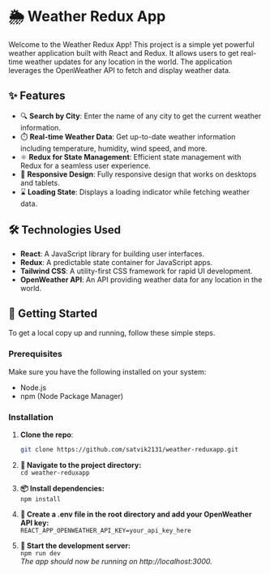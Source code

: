 # 🌦️ Weather Redux App

Welcome to the Weather Redux App! This project is a simple yet powerful weather application built with React and Redux. It allows users to get real-time weather updates for any location in the world. The application leverages the OpenWeather API to fetch and display weather data.

## ✨ Features

- 🔍 **Search by City**: Enter the name of any city to get the current weather information.
- ⏱️ **Real-time Weather Data**: Get up-to-date weather information including temperature, humidity, wind speed, and more.
- ⚛️ **Redux for State Management**: Efficient state management with Redux for a seamless user experience.
- 📱 **Responsive Design**: Fully responsive design that works on desktops and tablets.
- ⌛ **Loading State**: Displays a loading indicator while fetching weather data.

## 🛠️ Technologies Used

- **React**: A JavaScript library for building user interfaces.
- **Redux**: A predictable state container for JavaScript apps.
- **Tailwind CSS**: A utility-first CSS framework for rapid UI development.
- **OpenWeather API**: An API providing weather data for any location in the world.


## 🚀 Getting Started

To get a local copy up and running, follow these simple steps.

### Prerequisites

Make sure you have the following installed on your system:

- Node.js
- npm (Node Package Manager)

### Installation

1. **Clone the repo**:

   ```sh
   git clone https://github.com/satvik2131/weather-reduxapp.git

2. **📂 Navigate to the project directory:** <br/>
   ```cd weather-reduxapp```

3. **📦 Install dependencies:** <br/>
   ```npm install```
   
4. **🔑 Create a .env file in the root directory and add your OpenWeather API key:** <br/>
   ```REACT_APP_OPENWEATHER_API_KEY=your_api_key_here```
   
6. **🚀 Start the development server:**<br/>
    ```npm run dev```<br/>
   *The app should now be running on http://localhost:3000.*





